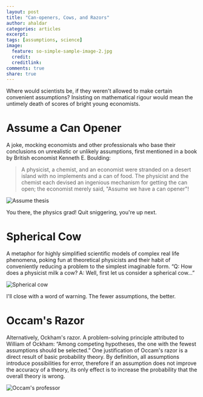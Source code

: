 ```yaml
---
layout: post
title: "Can-openers, Cows, and Razors"
author: ahaldar
categories: articles
excerpt:
tags: [assumptions, science]
image:
  feature: so-simple-sample-image-2.jpg
  credit:
  creditlink:
comments: true
share: true
---
```


Where would scientists be, if they weren't allowed to make certain convenient assumptions? Insisting on mathematical rigour would mean the untimely death of scores of bright young economists.

# Assume a Can Opener
A joke, mocking economists and other professionals who base their conclusions on unrealistic or unlikely assumptions, first mentioned in a book by British economist Kenneth E. Boulding:
> A physicist, a chemist, and an economist were stranded on a desert island with no implements and a can of food. The physicist and the chemist each devised an ingenious mechanism for getting the can open; the economist merely said, "Assume we have a can opener"!

![Assume thesis](http://www.phdcomics.com/comics/archive/phd052107s.gif "Assume thesis")

You there, the physics grad! Quit sniggering, you're up next.

# Spherical Cow
A metaphor for highly simplified scientific models of complex real life phenomena, poking fun at theoretical physicists and their habit of conveniently reducing a problem to the simplest imaginable form.
“Q: How does a physicist milk a cow?
A: Well, first let us consider a spherical cow...”

![Spherical cow](http://ih1.redbubble.net/image.10708481.3753/fc,800x800,black.jpg "Spherical cow")

I'll close with a word of warning. The fewer assumptions, the better.

# Occam's Razor
Alternatively, Ockham's razor. A problem-solving principle attributed to William of Ockham:
“Among competing hypotheses, the one with the fewest assumptions should be selected.”
One justification of Occam's razor is a direct result of basic probability theory. By definition, all assumptions introduce possibilities for error, therefore if an assumption does not improve the accuracy of a theory, its only effect is to increase the probability that the overall theory is wrong.

![Occam's professor](https://www.liverpool.ac.uk/pfg/Blog/files/2088_c953_512.gif "Occam's professor")
